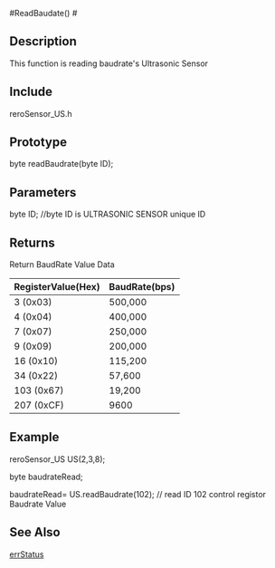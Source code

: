 #ReadBaudate() #

## Description ##
This function is reading baudrate's Ultrasonic Sensor 

## Include ##
reroSensor_US.h

## Prototype ##
byte readBaudrate(byte ID);

## Parameters ##

byte ID; //byte ID is ULTRASONIC SENSOR unique ID

## Returns ##
Return BaudRate Value Data

|RegisterValue(Hex)|BaudRate(bps)|
|:-----------------|:------------|
|3   (0x03)|500,000       |
|4   (0x04)|400,000       |
|7   (0x07)|250,000       |
|9   (0x09)|200,000       |
|16  (0x10)|115,200       |
|34  (0x22)|57,600        |
|103 (0x67)|19,200        |
|207 (0xCF)|9600          |


## Example ##
reroSensor_US US(2,3,8);

byte baudrateRead;

baudrateRead= US.readBaudrate(102); // read ID 102 control registor Baudrate Value

## See Also ##

[errStatus](https://github.com/duckwalker/Cytron-Ultrasonic-Sensor-Arduino-Library/blob/wiki/example/Error%20Status.md)



